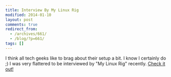 ```yaml
---
title: Interview By My Linux Rig
modified: 2014-01-10
layout: post
comments: true
redirect_from:
  - /archives/661/
  - /blog/?p=661/
tags: []
---
```



 I think all tech geeks like to brag about their setup a bit. I know I certainly do ;) I was very flattered to be interviewed by "My Linux Rig" recently. [Check it out!](https://www.mylinuxrig.com/post/64783739173/the-linux-setup-dale-hamel-operations-developer)
